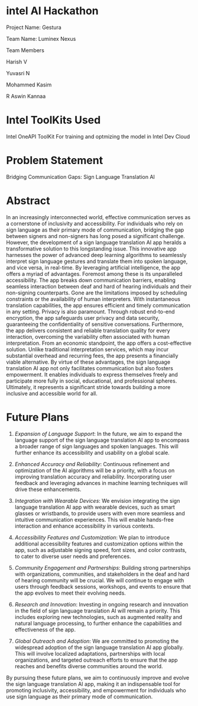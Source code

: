 # intel AI Hackathon

Project Name: Gestura

Team Name: Luminex Nexus

Team Members

 Harish V
 
 Yuvasri N
 
 Mohammed Kasim
 
 R Aswin Kannaa

 # Intel ToolKits Used

 Intel OneAPI ToolKit For training and optmizing the model in Intel Dev Cloud

# Problem Statement

Bridging Communication Gaps: Sign Language Translation AI

# Abstract

In an increasingly interconnected world, effective communication serves as a cornerstone of inclusivity and accessibility. For individuals who rely on sign language as their primary mode of communication, bridging the gap between signers and non-signers has long posed a significant challenge. However, the development of a sign language translation AI app heralds a transformative solution to this longstanding issue.
This innovative app harnesses the power of advanced deep learning algorithms to seamlessly interpret sign language gestures and translate them into spoken language, and vice versa, in real-time. By leveraging artificial intelligence, the app offers a myriad of advantages.
Foremost among these is its unparalleled accessibility. The app breaks down communication barriers, enabling seamless interaction between deaf and hard of hearing individuals and their non-signing counterparts. Gone are the limitations imposed by scheduling constraints or the availability of human interpreters. With instantaneous translation capabilities, the app ensures efficient and timely communication in any setting.
Privacy is also paramount. Through robust end-to-end encryption, the app safeguards user privacy and data security, guaranteeing the confidentiality of sensitive conversations. Furthermore, the app delivers consistent and reliable translation quality for every interaction, overcoming the variability often associated with human interpretation.
From an economic standpoint, the app offers a cost-effective solution. Unlike traditional interpretation services, which may incur substantial overhead and recurring fees, the app presents a financially viable alternative.
By virtue of these advantages, the sign language translation AI app not only facilitates communication but also fosters empowerment. It enables individuals to express themselves freely and participate more fully in social, educational, and professional spheres. Ultimately, it represents a significant stride towards building a more inclusive and accessible world for all.

# Future Plans

1. *Expansion of Language Support*: In the future, we aim to expand the language support of the sign language translation AI app to encompass a broader range of sign languages and spoken languages. This will further enhance its accessibility and usability on a global scale.

2. *Enhanced Accuracy and Reliability*: Continuous refinement and optimization of the AI algorithms will be a priority, with a focus on improving translation accuracy and reliability. Incorporating user feedback and leveraging advances in machine learning techniques will drive these enhancements.

3. *Integration with Wearable Devices*: We envision integrating the sign language translation AI app with wearable devices, such as smart glasses or wristbands, to provide users with even more seamless and intuitive communication experiences. This will enable hands-free interaction and enhance accessibility in various contexts.

4. *Accessibility Features and Customization*: We plan to introduce additional accessibility features and customization options within the app, such as adjustable signing speed, font sizes, and color contrasts, to cater to diverse user needs and preferences.

5. *Community Engagement and Partnerships*: Building strong partnerships with organizations, communities, and stakeholders in the deaf and hard of hearing community will be crucial. We will continue to engage with users through feedback sessions, workshops, and events to ensure that the app evolves to meet their evolving needs.

6. *Research and Innovation*: Investing in ongoing research and innovation in the field of sign language translation AI will remain a priority. This includes exploring new technologies, such as augmented reality and natural language processing, to further enhance the capabilities and effectiveness of the app.

7. *Global Outreach and Adoption*: We are committed to promoting the widespread adoption of the sign language translation AI app globally. This will involve localized adaptations, partnerships with local organizations, and targeted outreach efforts to ensure that the app reaches and benefits diverse communities around the world.

By pursuing these future plans, we aim to continuously improve and evolve the sign language translation AI app, making it an indispensable tool for promoting inclusivity, accessibility, and empowerment for individuals who use sign language as their primary mode of communication.
